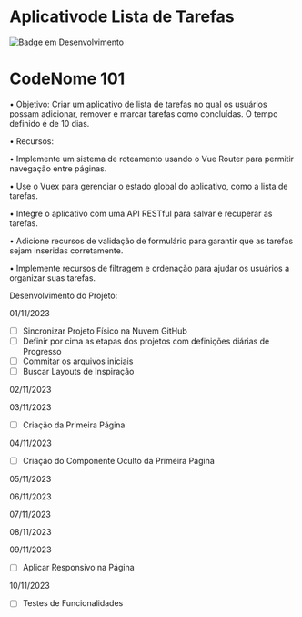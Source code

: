 # Aplicativode Lista de Tarefas

![Badge em Desenvolvimento](http://img.shields.io/static/v1?label=STATUS&message=EM%20DESENVOLVIMENTO&color=GREEN&style=for-the-badge)

# CodeNome 101

•	Objetivo: Criar um aplicativo de lista de tarefas no qual os usuários possam adicionar, remover e marcar tarefas como concluídas. O tempo definido é de 10 dias.

•	Recursos:

•	Implemente um sistema de roteamento usando o Vue Router para permitir navegação entre páginas.

•	Use o Vuex para gerenciar o estado global do aplicativo, como a lista de tarefas.

•	Integre o aplicativo com uma API RESTful para salvar e recuperar as tarefas.

•	Adicione recursos de validação de formulário para garantir que as tarefas sejam inseridas corretamente.

•	Implemente recursos de filtragem e ordenação para ajudar os usuários a organizar suas tarefas.

Desenvolvimento do Projeto: 

01/11/2023

-[ ] Sincronizar Projeto Físico na Nuvem GitHub
-[ ] Definir por cima as etapas dos projetos com definições diárias de Progresso
-[ ] Commitar os arquivos iniciais 
-[ ] Buscar Layouts de Inspiração

02/11/2023

03/11/2023

-[ ] Criação da Primeira Página 

04/11/2023

-[ ] Criação do Componente Oculto da Primeira Pagina

05/11/2023

06/11/2023

07/11/2023

08/11/2023

09/11/2023

-[ ] Aplicar Responsivo na Página

10/11/2023

-[ ] Testes de Funcionalidades



